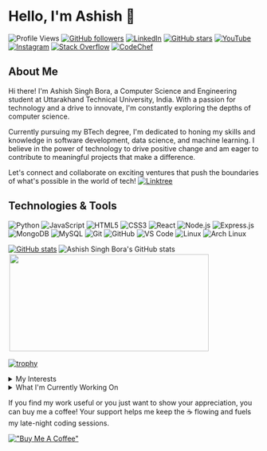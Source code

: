 # Hello, I'm Ashish 👋
![Profile Views](https://komarev.com/ghpvc/?username=ashishsinghbora) 
[![GitHub followers](https://img.shields.io/github/followers/ashishsinghbora?style=social)](https://github.com/ashishsinghbora) 
[![LinkedIn](https://img.shields.io/badge/LinkedIn-Ashish%20Singh%20Bora-blue?style=flat-square&logo=linkedin)](https://www.linkedin.com/in/your-linkedin-profile)
[![GitHub stars](https://img.shields.io/github/stars/ashishsinghbora?style=social)](https://github.com/ashishsinghbora)
[![YouTube](https://img.shields.io/badge/YouTube-Ashish%20Singh%20Bora-red?style=flat-square&logo=youtube)](https://www.youtube.com/your-channel)
[![Instagram](https://img.shields.io/badge/Instagram-ashishsinghbora99-purple?style=flat-square&logo=instagram)](https://www.instagram.com/your-instagram-profile)
[![Stack Overflow](https://img.shields.io/badge/Stack%20Overflow-ashishsinghbora-orange?style=flat-square&logo=stackoverflow)](https://stackoverflow.com/users/your-stackoverflow-profile)
[![CodeChef](https://img.shields.io/badge/CodeChef-ashishsinghbora-brown?style=flat-square&logo=codechef)](https://www.codechef.com/users/your-codechef-handle)


## About Me

Hi there! I'm Ashish Singh Bora, a Computer Science and Engineering student at Uttarakhand Technical University, India. With a passion for technology and a drive to innovate, I'm constantly exploring the depths of computer science.

Currently pursuing my BTech degree, I'm dedicated to honing my skills and knowledge in software development, data science, and machine learning. I believe in the power of technology to drive positive change and am eager to contribute to meaningful projects that make a difference.

Let's connect and collaborate on exciting ventures that push the boundaries of what's possible in the world of tech!
[![Linktree](https://img.shields.io/badge/Linktree-Ashish%20Singh%20Bora-green?style=for-the-badge&logo=linktree)](https://linktr.ee/ashishsinghbora)
## Technologies & Tools

![Python](https://img.shields.io/badge/-Python-3776AB?style=flat-square&logo=python&logoColor=white)
![JavaScript](https://img.shields.io/badge/-JavaScript-F7DF1E?style=flat-square&logo=javascript&logoColor=black)
![HTML5](https://img.shields.io/badge/-HTML5-E34F26?style=flat-square&logo=html5&logoColor=white)
![CSS3](https://img.shields.io/badge/-CSS3-1572B6?style=flat-square&logo=css3&logoColor=white)
![React](https://img.shields.io/badge/-React-61DAFB?style=flat-square&logo=react&logoColor=white)
![Node.js](https://img.shields.io/badge/-Node.js-339933?style=flat-square&logo=node.js&logoColor=white)
![Express.js](https://img.shields.io/badge/-Express.js-000000?style=flat-square&logo=express&logoColor=white)
![MongoDB](https://img.shields.io/badge/-MongoDB-47A248?style=flat-square&logo=mongodb&logoColor=white)
![MySQL](https://img.shields.io/badge/-MySQL-4479A1?style=flat-square&logo=mysql&logoColor=white)
![Git](https://img.shields.io/badge/-Git-F05032?style=flat-square&logo=git&logoColor=white)
![GitHub](https://img.shields.io/badge/-GitHub-181717?style=flat-square&logo=github&logoColor=white)
![VS Code](https://img.shields.io/badge/-VS%20Code-007ACC?style=flat-square&logo=visual-studio-code&logoColor=white)
![Linux](https://img.shields.io/badge/-Linux-FCC624?style=flat-square&logo=linux&logoColor=black)
![Arch Linux](https://img.shields.io/badge/-Arch%20Linux-1793D1?style=flat-square&logo=arch-linux&logoColor=white)




[![GitHub stats](https://github-readme-stats.vercel.app/api/?username=ashishsinghbora&show_icons=true&theme=dark)](https://github.com/ashishsinghbora) ![Ashish Singh Bora's GitHub stats](https://github-readme-stats.vercel.app/api/top-langs/?username=ashishsinghbora&layout=compact&theme=dark)  
<img src="https://github-readme-streak-stats.herokuapp.com/?user=ashishsinghbora&theme=dark" width="400" height="195" style="border: 2px solid white;">

[![trophy](https://github-profile-trophy.vercel.app/?username=ashishsinghbora&theme=darkhub)](https://github.com/ashishsinghbora)








<div id="my-interests">
  <details>
    <summary>My Interests</summary>
  </br> 
       🐧 Linux Distros: I'm a bit of a Linux nomad, always hopping between distros to see what's out there. From Arch to Ubuntu, I love the thrill of trying something new and seeing where it takes me.
   </br> </br>
       🎵 Music Lover: When I'm not knee-deep in code or glued to a manga, you can bet I've got my headphones on, grooving to my favorite tunes. Music is my escape, my inspiration, and my constant companion.
    </br></br>
       🌸 Anime & Manga Fan: Ah, anime and manga—my ultimate guilty pleasure! There's nothing quite like getting lost in the colorful characters and captivating stories of the manga world. Give me a good manga series, and I can easily spend hours devouring chapter after chapter.
    </br></br>
       📚 Manga Marathoner: Yep, I've been known to pull an all-nighter just to finish a particularly gripping manga series. When I'm in the zone, time flies, and before I know it, I've spent the whole day lost in the pages of a manga.
    </br></br>
       💡 Tech Tinkerer: Beyond consuming content, I love to get my hands dirty and create cool tech stuff. Whether it's coding up a new project or experimenting with the latest gadgets, I'm always up for a challenge.
    
  </details>
</div>

<div id="current-project">
  <details>
    <summary>What I'm Currently Working On</summary>
    I'm currently focused on Creating a mmrpg game and my personal website.
  </details>
</div>






If you find my work useful or you just want to show your appreciation, you can buy me a coffee! Your support helps me keep the ☕️ flowing and fuels my late-night coding sessions.

[!["Buy Me A Coffee"](https://www.buymeacoffee.com/assets/img/custom_images/orange_img.png)](https://www.buymeacoffee.com/ashishsinghbora)

















